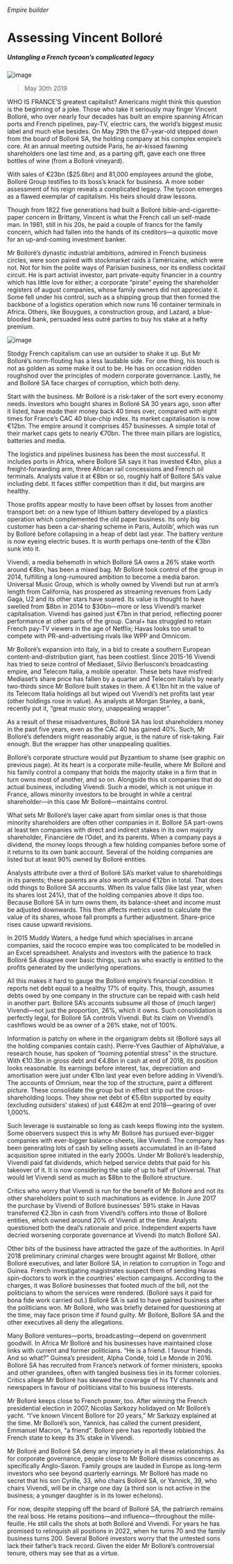 ###### Empire builder
# Assessing Vincent Bolloré 
##### Untangling a French tycoon’s complicated legacy 
![image](images/20190601_wbp501.jpg) 
> May 30th 2019 
WHO IS FRANCE’S greatest capitalist? Americans might think this question is the beginning of a joke. Those who take it seriously may finger Vincent Bolloré, who over nearly four decades has built an empire spanning African ports and French pipelines, pay-TV, electric cars, the world’s biggest music label and much else besides. On May 29th the 67-year-old stepped down from the board of Bolloré SA, the holding company at his complex empire’s core. At an annual meeting outside Paris, he air-kissed fawning shareholders one last time and, as a parting gift, gave each one three bottles of wine (from a Bolloré vineyard). 
With sales of €23bn ($25.6bn) and 81,000 employees around the globe, Bolloré Group testifies to its boss’s knack for business. A more sober assessment of his reign reveals a complicated legacy. The tycoon emerges as a flawed exemplar of capitalism. His heirs should draw lessons. 
Though from 1822 five generations had built a Bolloré bible-and-cigarette-paper concern in Brittany, Vincent is what the French call un self-made man. In 1981, still in his 20s, he paid a couple of francs for the family concern, which had fallen into the hands of its creditors—a quixotic move for an up-and-coming investment banker. 
Mr Bolloré’s dynastic industrial ambitions, admired in French business circles, were soon paired with stockmarket raids à l’américaine, which were not. Not for him the polite ways of Parisian business, nor its endless cocktail circuit. He is part activist investor, part private-equity financier in a country which has little love for either; a corporate “pirate” eyeing the shareholder registers of august companies, whose family owners did not appreciate it. Some fell under his control, such as a shipping group that then formed the backbone of a logistics operation which now runs 16 container terminals in Africa. Others, like Bouygues, a construction group, and Lazard, a blue-blooded bank, persuaded less outré parties to buy his stake at a hefty premium. 
![image](images/20190601_WBC977.png) 
Stodgy French capitalism can use an outsider to shake it up. But Mr Bolloré’s norm-flouting has a less laudable side. For one thing, his touch is not as golden as some make it out to be. He has on occasion ridden roughshod over the principles of modern corporate governance. Lastly, he and Bolloré SA face charges of corruption, which both deny. 
Start with the business. Mr Bolloré is a risk-taker of the sort every economy needs. Investors who bought shares in Bolloré SA 30 years ago, soon after it listed, have made their money back 40 times over, compared with eight times for France’s CAC 40 blue-chip index. Its market capitalisation is now €12bn. The empire around it comprises 457 businesses. A simple total of their market caps gets to nearly €70bn. The three main pillars are logistics, batteries and media. 
The logistics and pipelines business has been the most successful. It includes ports in Africa, where Bolloré SA says it has invested €4bn, plus a freight-forwarding arm, three African rail concessions and French oil terminals. Analysts value it at €8bn or so, roughly half of Bolloré SA’s value including debt. It faces stiffer competition than it did, but margins are healthy. 
Those profits appear mostly to have been offset by losses from another transport bet: on a new type of lithium battery developed by a plastics operation which complemented the old paper business. Its only big customer has been a car-sharing scheme in Paris, Autolib’, which was run by Bolloré before collapsing in a heap of debt last year. The battery venture is now eyeing electric buses. It is worth perhaps one-tenth of the €3bn sunk into it. 
Vivendi, a media behemoth in which Bolloré SA owns a 26% stake worth around €8bn, has been a mixed bag. Mr Bolloré took control of the group in 2014, fulfilling a long-rumoured ambition to become a media baron. Universal Music Group, which is wholly owned by Vivendi but run at arm’s length from California, has prospered as streaming revenues from Lady Gaga, U2 and its other stars have soared. Its value is thought to have swelled from $8bn in 2014 to $30bn—more or less Vivendi’s market capitalisation. Vivendi has gained just €7bn in that period, reflecting poorer performance at other parts of the group. Canal+ has struggled to retain French pay-TV viewers in the age of Netflix; Havas looks too small to compete with PR-and-advertising rivals like WPP and Omnicom. 
Mr Bolloré’s expansion into Italy, in a bid to create a southern European content-and-distribution giant, has been costliest. Since 2015-16 Vivendi has tried to seize control of Mediaset, Silvio Berlusconi’s broadcasting empire, and Telecom Italia, a mobile operator. These bets have misfired: Mediaset’s share price has fallen by a quarter and Telecom Italia’s by nearly two-thirds since Mr Bolloré built stakes in them. A €1.1bn hit in the value of its Telecom Italia holdings all but wiped out Vivendi’s net profits last year (other holdings rose in value). As analysts at Morgan Stanley, a bank, recently put it, “great music story, unappealing wrapper”. 
As a result of these misadventures, Bolloré SA has lost shareholders money in the past five years, even as the CAC 40 has gained 40%. Such, Mr Bolloré’s defenders might reasonably argue, is the nature of risk-taking. Fair enough. But the wrapper has other unappealing qualities. 
Bolloré’s corporate structure would put Byzantium to shame (see graphic on previous page). At its heart is a corporate mille-feuille, where Mr Bolloré and his family control a company that holds the majority stake in a firm that in turn owns most of another, and so on. Alongside this sit companies that do actual business, including Vivendi. Such a model, which is not unique in France, allows minority investors to be brought in while a central shareholder—in this case Mr Bolloré—maintains control. 
What sets Mr Bolloré’s layer cake apart from similar ones is that those minority shareholders are often other companies in it. Bolloré SA part-owns at least ten companies with direct and indirect stakes in its own majority shareholder, Financière de l’Odet, and its parents. When a company pays a dividend, the money loops through a few holding companies before some of it returns to its own bank account. Several of the holding companies are listed but at least 90% owned by Bolloré entities. 
Analysts attribute over a third of Bolloré SA’s market value to shareholdings in its parents; these parents are also worth around €12bn in total. That does odd things to Bolloré SA accounts. When its value falls (like last year, when its shares lost 24%), that of the holding companies above it dips too. Because Bolloré SA in turn owns them, its balance-sheet and income must be adjusted downwards. This then affects metrics used to calculate the value of its shares, whose fall prompts a further adjustment. Share-price rises cause upward revisions. 
In 2015 Muddy Waters, a hedge fund which specialises in arcane companies, said the rococo empire was too complicated to be modelled in an Excel spreadsheet. Analysts and investors with the patience to track Bolloré SA disagree over basic things, such as who exactly is entitled to the profits generated by the underlying operations. 
All this makes it hard to gauge the Bolloré empire’s financial condition. It reports net debt equal to a healthy 17% of equity. This, though, assumes debts owed by one company in the structure can be repaid with cash held in another part. Bolloré SA’s accounts subsume all those of (much larger) Vivendi—not just the proportion, 26%, which it owns. Such consolidation is perfectly legal, for Bolloré SA controls Vivendi. But its claim on Vivendi’s cashflows would be as owner of a 26% stake, not of 100%. 
Information is patchy on where in the organigram debts sit (Bolloré says all the holding companies contain cash). Pierre-Yves Gauthier of AlphaValue, a research house, has spoken of “looming potential stress” in the structure. With €10.3bn in gross debt and €4.8bn in cash at end of 2018, its position looks reasonable. Its earnings before interest, tax, depreciation and amortisation were just under €1bn last year even before adding in Vivendi’s. The accounts of Omnium, near the top of the structure, paint a different picture. These consolidate the group but in effect strip out the cross-shareholding loops. They show net debt of €5.6bn supported by equity (excluding outsiders’ stakes) of just €482m at end 2018—gearing of over 1,000%. 
Such leverage is sustainable so long as cash keeps flowing into the system. Some observers suspect this is why Mr Bolloré has pursued ever-bigger companies with ever-bigger balance-sheets, like Vivendi. The company has been generating lots of cash by selling assets accumulated in an ill-fated acquisition spree initiated in the early 2000s. Under Mr Bolloré’s leadership, Vivendi paid fat dividends, which helped service debts that paid for his takeover of it. It is now considering the sale of up to half of Universal. That would let Vivendi send as much as $8bn to the Bolloré structure. 
Critics who worry that Vivendi is run for the benefit of Mr Bolloré and not its other shareholders point to such machinations as evidence. In June 2017 the purchase by Vivendi of Bolloré businesses’ 59% stake in Havas transferred €2.3bn in cash from Vivendi’s coffers into those of Bolloré entities, which owned around 20% of Vivendi at the time. Analysts questioned both the deal’s rationale and price. Independent experts have decried worsening corporate governance at Vivendi (to match Bolloré SA). 
Other bits of the business have attracted the gaze of the authorities. In April 2018 preliminary criminal charges were brought against Mr Bolloré, other Bolloré executives, and later Bolloré SA, in relation to corruption in Togo and Guinea. French investigating magistrates suspect them of sending Havas spin-doctors to work in the countries’ election campaigns. According to the charges, it was Bolloré businesses that footed much of the bill, not the politicians to whom the services were rendered. (Bolloré says it paid for bona fide work carried out.) Bolloré SA is said to have gained business after the politicians won. Mr Bolloré, who was briefly detained for questioning at the time, may face prison time if found guilty. Mr Bolloré, Bolloré SA and the other executives all deny the allegations. 
Many Bolloré ventures—ports, broadcasting—depend on government goodwill. In Africa Mr Bolloré and his businesses have maintained close links with current and former politicians. “He is a friend. I favour friends. And so what?” Guinea’s president, Alpha Condé, told Le Monde in 2016. Bolloré SA has recruited from France’s network of former ministers, spooks and other grandees, often with tangled business ties in its former colonies. Critics allege Mr Bolloré has skewed the coverage of his TV channels and newspapers in favour of politicians vital to his business interests. 
Mr Bolloré keeps close to French power, too. After winning the French presidential election in 2007, Nicolas Sarkozy holidayed on Mr Bolloré’s yacht. “I’ve known Vincent Bolloré for 20 years,” Mr Sarkozy explained at the time. Mr Bolloré’s son, Yannick, has called the current president, Emmanuel Macron, “a friend”. Bolloré père has reportedly lobbied the French state to keep its 3% stake in Vivendi. 
Mr Bolloré and Bolloré SA deny any impropriety in all these relationships. As for corporate governance, people close to Mr Bolloré dismiss concerns as specifically Anglo-Saxon. Family groups are lauded in Europe as long-term investors who see beyond quarterly earnings. Mr Bolloré has made no secret that his son Cyrille, 33, who chairs Bolloré SA, or Yannick, 39, who chairs Vivendi, will be in charge one day (a third son is not active in the business; a younger daughter is in its lower echelons). 
For now, despite stepping off the board of Bolloré SA, the patriarch remains the real boss. He retains positions—and influence—throughout the mille-feuille. He still calls the shots at both Bolloré and Vivendi. For years he has promised to relinquish all positions in 2022, when he turns 70 and the family business turns 200. Several Bolloré investors worry that the untested sons lack their father’s track record. Given the elder Mr Bolloré’s controversial tenure, others may see that as a virtue. 
